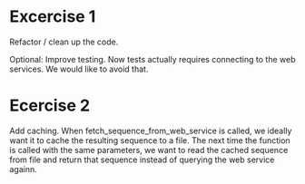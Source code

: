 # Excercise 1
Refactor / clean up the code.

Optional: Improve testing. Now tests actually requires connecting to the web services. We would like to avoid that.

# Ecercise 2
Add caching. When fetch_sequence_from_web_service is called, we ideally want it to cache the resulting sequence to a file. 
The next time the function is called with the same parameters, we want to read the cached sequence from file and return that sequence
instead of querying the web service againn.
